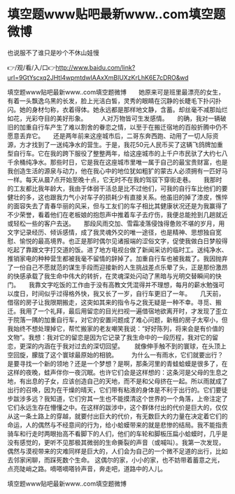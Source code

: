 # 填空题www贴吧最新www..com填空题微博
也说服不了谁只是吵个不休山娃慢

👉/观/看/入/口👉http://www.baidu.com/link?url=9GtYscxq2JHtl4wpmtdwIAAxXmBlUXzKrLhK6E7cDRO&wd

填空题www贴吧最新www..com填空题微博　　她原来可是班里最漂亮的女生，有着一头飘逸乌黑的长发，脸上光洁白皙，灵秀的眼睛在沉静的长睫毛下扑闪扑闪。她的身材匀称，衣着得体。她永远都是那样地文静，含蓄。却丝毫不减那灿烂如花，光彩夺目的美好形象。
　　人对万物皆可生发感情。　　的确，我对一辆破旧的加重自行车产生了难以割舍的眷恋之情，以至于在搬迁宿地的百般折腾中仍不愿意丢弃它。　　还是两年前来这座城市后，二哥东奔西跑、动用了一切人际资源，方才找到了一送纯净水的营生。于是，我花50元人民币买了这辆飞鸽牌加重型自行车。它在我的跨下服役了整整两年，给这座城市的上千户市民驮了大约七八千余桶纯净水。那些时日，它是我在这座城市里唯一属于自己的最宝贵财富，也是我创造生活的源泉与动力，他在我心中的地位犹如粗犷的蒙古人必须拥有一匹好马一样。每天从晨7点开始至晚十点，它无时不在我的驾驭下穿街走巷。　　我那时的工友都比我年龄大，我由于体弱干活总是比不过他们，可我的自行车比他们的要健壮的多，这也跟我力气小对车子的损耗少有直接关系。他虽旧的掉了漆皮，憔悴的面容失去了青春华丽的风采，但与工友们的车子相比其健康状况还是为我赢得了不少荣誉，看着他们在老板娘的抱怨声中推着车子去疗伤，我便总能抢到几趟就近或轻松一些的客户去送。　　那段风雨交加、雪霜凌落侵蚀得惫败不堪的岁月，用文字记录经历、倾诉感情，成了我灵魂外交的唯一途径，也是精神、思想独自宽慰、愉悦的最高境界。也正是那时偶尔见诸报端的涩俗文字，促使我做白日梦般得吃起了靠跟文字打交道的饭。进了地方电视台做了新闻采访的临时工。送纯净水、推销家电的种种营生都被我毫不留情的辞掉了。加重自行车也被我裁了。我因抛弃了一份自己不愿就范的谋生手段而迎接新的人生挑战差点乐晕了头，正是那份激昂的快感承载了我生命中伟大的转折，在灵魂深处闪动了黑暗与光明交替瞬间的快门。　　我靠文字吃饭的工作由于没有高教文凭混得并不理想，每月的薪水勉强可以度日，时间似乎过得格外快，我又长了一岁，自行车更旧了一年。　　几天前，借宿的房子让我限期搬走，这突如其来的指令与之我无疑是一种不幸。寻觅、搬迁。我用了一个礼拜，最后用留恋的目光扫视一遍借宿地欲离开时，才发现了歪立于院落一隅的加重自行车，对它的安置问题成了难心问题，新租的房子太窄小，但我始终不想处理掉它，帮忙搬家的老友嘲笑我说：“好好陈列，将来会是有价值的文物”。我想：我对它的留恋是因为它记录了我生命中的一段历程，我对它的留恋，更深的内涵在于我对过去的深切回望。　　
就像伸手触不到的寰球，在头顶上空回旋，朦胧了这个寰球最原始的相貌。
　　为什么一有雨水，它们就要出行？是要寻找一个新的领地？还是一个梦想？是啊，那条河里的青蛙蛤蟆是很多了，在这样的夜晚，蛙声伴你一夜沉眠。也许它们会是这样想的：这条河是父母的生息之地，有出息的子女，应该创造自己的天地，而不是和父母挤在一起。所以雨就成了出行的召唤，因为在干燥的晴天，它们带有粘液的身体是不利于出行的。它们要徒步跋涉多远？我知道，它们穷其一生也不能摸清这个世界的一个角落，上帝注定了它们永远生存在懵懂之中。在这样的跋涉中，这个群体付出的代价是巨大的，仅仅从这一条土路上的穿越，就要付出巨大的代价，有无数巨大的力量在决定着它们的命运，人的偶然与不经意间的行为，给小蛤蟆带来的就是悲惨的结局。我不能指责骑车和行走时两眼抬高不看脚下的人们，他们的车轮和脚板压扁小蛤蟆时，几乎是没有感觉的，更听不见那极其微弱的生命撕裂的声音（或喊叫）。我第一次发现，偶然与漠视带来的灾难同样是巨大的，人们会为自己的一个微不足道的出行，比如去邻家闲聊，而踩死数个生命。
这偶尔的家，小小的家，也不妨带着蓄意之光，点亮陡峭之路。嘀嗒嘀嗒铃声音，奔走吧，道路中的人儿。

填空题www贴吧最新www..com填空题微博
